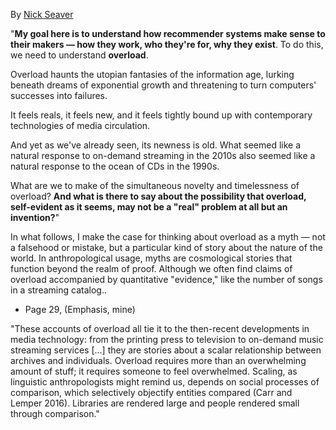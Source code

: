 
By [Nick Seaver](https://nickseaver.net/)

"**My goal here is to understand how recommender systems make sense to their makers — how they work, who they're for, why they exist**. To do this, we need to understand **overload**.

Overload haunts the utopian fantasies of the information age, lurking beneath dreams of exponential growth and threatening to turn computers' successes into failures. 

It feels reals, it feels new, and it feels tightly bound up with contemporary technologies of media circulation. 

And yet as we've already seen, its newness is old. What seemed like a natural response to on-demand streaming in the 2010s also seemed like a natural response to the ocean of CDs in the 1990s.

What are we to make of the simultaneous novelty and timelessness of overload? **And what is there to say about the possibility that overload, self-evident as it seems, may not be a "real" problem at all but an invention?**"

In what follows, I make the case for thinking about overload as a myth — not a falsehood or mistake, but a particular kind of story about the nature of the world. In anthropological usage, myths are cosmological stories that function beyond the realm of proof. Although we often find claims of overload accompanied by quantitative "evidence," like the number of songs in a streaming catalog.. 
- Page 29, (Emphasis, mine)

"These accounts of overload all tie it to the then-recent developments in media technology: from the printing press to television to on-demand music streaming services \[...\] they are stories about a scalar relationship between archives and individuals. Overload requires more than an overwhelming amount of stuff; it requires someone to feel overwhelmed. Scaling, as linguistic anthropologists might remind us, depends on social processes of comparison, which selectively objectify entities compared (Carr and Lemper 2016). Libraries are rendered large and people rendered small through comparison."